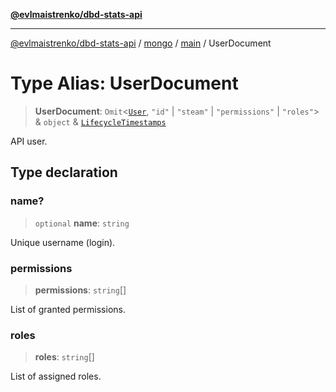 [**@evlmaistrenko/dbd-stats-api**](../../../../../README.md)

---

[@evlmaistrenko/dbd-stats-api](../../../../../README.md) / [mongo](../../../README.md) / [main](../README.md) / UserDocument

# Type Alias: UserDocument

> **UserDocument**: `Omit`\<[`User`](../../../../types/type-aliases/User.md), `"id"` \| `"steam"` \| `"permissions"` \| `"roles"`\> & `object` & [`LifecycleTimestamps`](../../../type-aliases/LifecycleTimestamps.md)

API user.

## Type declaration

### name?

> `optional` **name**: `string`

Unique username (login).

### permissions

> **permissions**: `string`[]

List of granted permissions.

### roles

> **roles**: `string`[]

List of assigned roles.

